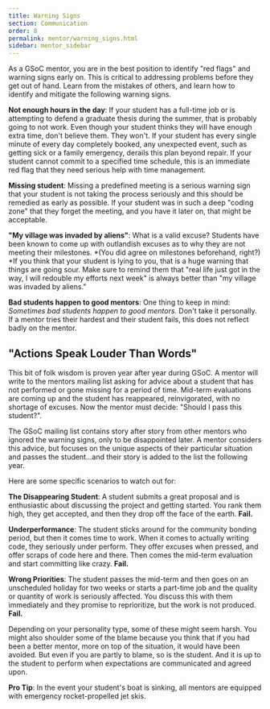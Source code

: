 ```yaml
---
title: Warning Signs
section: Communication
order: 8
permalink: mentor/warning_signs.html
sidebar: mentor_sidebar
---
```


As a GSoC mentor, you are in the best position to identify "red flags" and warning signs early on. This is critical to addressing problems before they get out of hand. Learn from the mistakes of others, and learn how to identify and mitigate the following warning signs.

**Not enough hours in the day**: If your student has a full-time job or is attempting to defend a graduate thesis during the summer, that is probably going to not work. Even though your student thinks they will have enough extra time, don't believe them. They won't. If your student has every single minute of every day completely booked, any unexpected event, such as getting sick or a family emergency, derails this plan beyond repair. If your student cannot commit to a specified time schedule, this is an immediate red flag that they need serious help with time management.

**Missing student**:  Missing a predefined meeting is a serious warning sign that your student is not taking the process seriously and this should be remedied as early as possible.  If your student was in such a deep "coding zone" that they forget the meeting, and you have it later on, that might be acceptable.

**"My village was invaded by aliens"**: What is a valid excuse? Students have been known to come up with outlandish excuses as to why they are not meeting their milestones. *(You did agree on milestones beforehand, right?) *If you think that your student is lying to you, that is a huge warning that things are going sour. Make sure to remind them that "real life just got in the way, I will redouble my efforts next week" is always better than "my village was invaded by aliens."

**Bad students happen to good mentors**: One thing to keep in mind: *Sometimes bad students happen to good mentors.* Don't take it personally. If a mentor tries their hardest and their student fails, this does not reflect badly on the mentor.


## "Actions Speak Louder Than Words"

This bit of folk wisdom is proven year after year during GSoC. A mentor will write to the mentors mailing list asking for advice about a student that has not performed or gone missing for a period of time. Mid-term evaluations are coming up and the student has reappeared, reinvigorated, with no shortage of excuses. Now the mentor must decide: "Should I pass this student?".

The GSoC mailing list contains story after story from other mentors who ignored the warning signs, only to be disappointed later.  A mentor considers this advice, but focuses on the unique aspects of their particular situation and passes the student...and their story is added to the list the following year.

Here are some specific scenarios to watch out for:

**The Disappearing Student**: A student submits a great proposal and is enthusiastic about discussing the project and getting started. You rank them high, they get accepted, and then they drop off the face of the earth. **Fail.**

**Underperformance**: The student sticks around for the community bonding period, but then it comes time to work. When it comes to actually writing code, they seriously under perform. They offer excuses when pressed, and offer scraps of code here and there. Then comes the mid-term evaluation and start committing like crazy. **Fail.**

**Wrong Priorities**: The student passes the mid-term and then goes on an unscheduled holiday for two weeks or starts a part-time job and the quality or quantity of work is seriously affected. You discuss this with them immediately and they promise to reprioritize, but the work is not produced. **Fail.**

Depending on your personality type, some of these might seem harsh. You might also shoulder some of the blame because you think that if you had been a better mentor, more on top of the situation, it would have been avoided. But even if you are partly to blame, so is the student. And it is up to the student to perform when expectations are communicated and agreed upon.

**Pro Tip**: In the event your student's boat is sinking, all mentors are equipped with emergency rocket-propelled jet skis.


